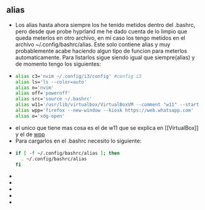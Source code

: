 ## alias
- Los alias hasta ahora siempre los he tenido metidos dentro del .bashrc, pero desde que probe hyprland me he dado cuenta de lo limpio que queda meterlos en otro archivo, en mi caso los tengo metidos en el archivo ~/.config/bashrc/alias. Este solo contiene alias y muy probablemente acabe haciendo algun tipo de funcion para meterlos automaticamente. Para listarlos sigue siendo igual que siempre(alias) y de momento tengo los siguientes:
- ```bash
  alias c3='nvim ~/.config/i3/config' #config i3
  alias ls='ls --color=auto'
  alias n='nvim'
  alias off='poweroff'
  alias src='source ~/.bashrc'
  alias w11='/usr/lib/virtualbox/VirtualBoxVM --comment "w11" --startvm "{aca82126-48f9-492c-90bd-e3e6fd32cebb}" &'
  alias wpp='firefox --new-window --kiosk https://web.whatsapp.com'
  alias o='xdg-open'
  ```
- el unico que tiene mas cosa es el de w11 que se explica en [[VirtualBox]] y el de [wpp](Firefox)
- Para cargarlos en el .bashrc necesito lo siguiente:
- ```bash
  if [ -f ~/.config/bashrc/alias ]; then
  	. ~/.config/bashrc/alias
  fi
  ```
-
-
-
-
-